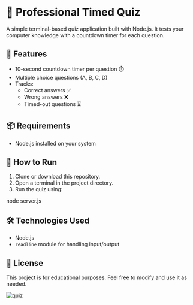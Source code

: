 # 🧠 Professional Timed Quiz

A simple terminal-based quiz application built with Node.js. It tests your computer knowledge with a countdown timer for each question.

## 🚀 Features

- 10-second countdown timer per question ⏱️
- Multiple choice questions (A, B, C, D)
- Tracks:
  - Correct answers ✅
  - Wrong answers ❌
  - Timed-out questions ⌛

## 📦 Requirements

- Node.js installed on your system

## 🔧 How to Run

1. Clone or download this repository.
2. Open a terminal in the project directory.
3. Run the quiz using:

node server.js

## 🛠️ Technologies Used

- Node.js
- `readline` module for handling input/output

## 📄 License

This project is for educational purposes. Feel free to modify and use it as needed.

![quiz](https://github.com/user-attachments/assets/7b40bda8-aee4-4883-bbf9-569db5ca03c9)

